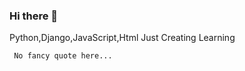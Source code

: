 ### Hi there 👋


Python,Django,JavaScript,Html
Just Creating
   Learning
   
     No fancy quote here...
